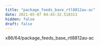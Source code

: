 ```yaml
---
title: "package_feeds_base_rtl8812au-ac"
date: 2021-05-07 04:43:32.510313
hidden: false
draft: false
---
```


x86/64/package_feeds_base_rtl8812au-ac

